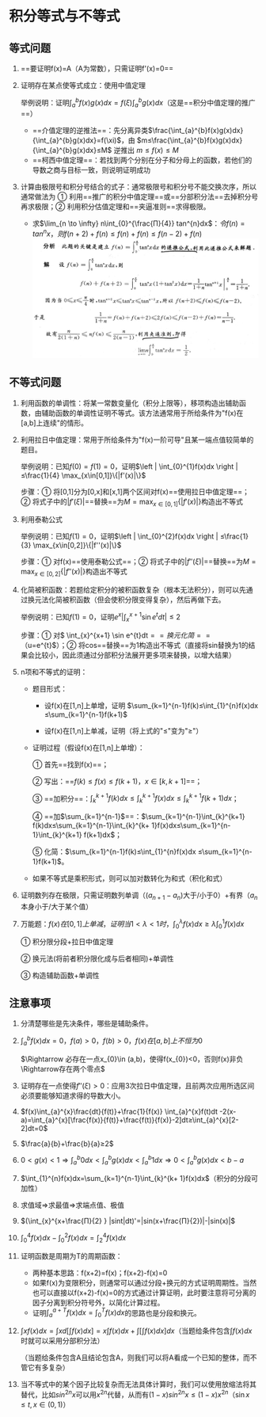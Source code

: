 

# 积分等式与不等式

## 等式问题

1. ==要证明f(x)=A（A为常数），只需证明f'(x)=0==

2. 证明存在某点使等式成立：使用中值定理

   举例说明：证明$\int_{a}^{b}f(x)g(x)dx=f(\xi)\int_{a}^{b}g(x)dx$（这是==积分中值定理的推广==）

   - ==介值定理的逆推法==：先分离异类$\frac{\int_{a}^{b}f(x)g(x)dx}{\int_{a}^{b}g(x)dx}=f(\xi)$，由 $m≤\frac{\int_{a}^{b}f(x)g(x)dx}{\int_{a}^{b}g(x)dx}≤M$ 逆推出 $m≤f(x)≤M$
   - ==柯西中值定理==：若找到两个分别在分子和分母上的函数，若他们的导数之商与目标一致，则说明证明成功

3. 计算由极限号和积分号结合的式子：通常极限号和积分号不能交换次序，所以通常做法为 ① 利用==推广的积分中值定理==或==分部积分法==去掉积分号再求极限；② 利用积分估值定理和==夹逼准则==求得极限。

   - 求$\lim_{n \to \infty} n\int_{0}^{\frac{Π}{4}} tan^{n}dx$：$令f(n)=tan^{n}x，则f(n+2)+f(n)≤f(n)+f(n)≤f(n-2)+f(n)$<img src="pictures/1600757333424.png" alt="1600757333424" style="zoom: 67%;" />

## 不等式问题

1. 利用函数的单调性：将某一常数变量化（积分上限等），移项构造出辅助函数，由辅助函数的单调性证明不等式。该方法通常用于所给条件为"f(x)在[a,b]上连续"的情形。

2. 利用拉日中值定理：常用于所给条件为"f(x)一阶可导"且某一端点值较简单的题目。

   举例说明：已知$f(0)=f(1)=0$，证明$\left | \int_{0}^{1}f(x)dx  \right | ≤\frac{1}{4} \max_{x\in[0,1]}\{|f'(x)|\}$

   步骤：① 将[0,1]分为[0,x]和[x,1]两个区间对f(x)==使用拉日中值定理==；② 将式子中的$|f'(\xi)|$==替换==为$M=\max_{x\in[0,1]}\{|f'(x)|\}$构造出不等式

3. 利用泰勒公式

   举例说明：已知$f(1)=0$，证明$\left | \int_{0}^{2}f(x)dx  \right | ≤\frac{1}{3} \max_{x\in[0,2]}\{|f''(x)|\}$

   步骤：① 对f(x)==使用泰勒公式==；② 将式子中的$|f''(\xi)|$==替换==为$M=\max_{x\in[0,2]}\{|f''(x)|\}$构造出不等式

4. 化简被积函数：若题给定积分的被积函数复杂（根本无法积分），则可以先通过换元法化简被积函数（但会使积分限变得复杂），然后再做下去。

   举例说明：已知$f(1)=0$，证明$e^{x} \left | \int_{x}^{x+1} \sin e^{t}dt \right | ≤2$

   步骤：① 对$ \int_{x}^{x+1} \sin e^{t}dt$==换元化简==（$u=e^{t}$）；② 将cos==替换==为1构造出不等式（直接将sin替换为1的结果会比较小，因此须通过分部积分法展开更多项来替换，以增大结果）

5. n项和不等式的证明：

   - 题目形式：

     - 设f(x)在[1,n]上单增，证明 $\sum_{k=1}^{n-1}f(k)≤\int_{1}^{n}f(x)dx ≤\sum_{k=1}^{n-1}f(k+1)$

     - 设f(x)在[1,n]上单减，证明（将上式的"≤"变为"≥"）

   - 证明过程（假设f(x)在[1,n]上单增）：

     ① 首先==找到f(x)==；

     ② 写出：==$f(k)≤f(x)≤f(k+1)，x\in [k,k+1]$==；

     ③ ==加积分==：$\int_{k}^{k+1} f(k)dx≤\int_{k}^{k+ 1}f(x)dx≤\int_{k}^{k+1} f(k+1)dx$；

     ④ ==加$\sum_{k=1}^{n-1}$==：$\sum_{k=1}^{n-1}\int_{k}^{k+1} f(k)dx≤\sum_{k=1}^{n-1}\int_{k}^{k+ 1}f(x)dx≤\sum_{k=1}^{n-1}\int_{k}^{k+1} f(k+1)dx$；

     ⑤ 化简：$\sum_{k=1}^{n-1}f(k)≤\int_{1}^{n}f(x)dx ≤\sum_{k=1}^{n-1}f(k+1)$。

   - 如果不等式是乘积形式，则可以加对数转化为和式（积化和式）

6. 证明数列存在极限，只需证明数列单调（$(a_{n+1}-a_{n})$大于/小于0）+有界（$a_{n}$本身小于/大于某个值）

7. 万能题：$f(x)在[0,1]上单减，证明当1<\lambda <1时，\int_{0}^{\lambda} f(x)dx≥\lambda\int_{0}^{1} f(x)dx$

   ① 积分限分段+拉日中值定理

   ② 换元法(将前者积分限化成与后者相同)+单调性

   ③ 构造辅助函数+单调性

## 注意事项

1. 分清楚哪些是先决条件，哪些是辅助条件。

2. $\int_{a}^{b} f(x)dx=0，f(a)>0，f(b)>0，f(x)在[a,b]上不恒为0$

   $\Rightarrow 必存在一点x_{0}\in (a,b)，使得f(x_{0})<0，否则f(x)非负\Rightarrow存在两个零点$

3. 证明存在一点使得$f''(\xi )>0$：应用3次拉日中值定理，且前两次应用所选区间必须要能够知道求得的导数大小。

4. $f(x)\int_{a}^{x}\frac{dt}{f(t)}+\frac{1}{f(x)} \int_{a}^{x}f(t)dt -2(x-a)=\int_{a}^{x}[\frac{f(x)}{f(t)}+\frac{f(t)}{f(x)}-2]dt≥\int_{a}^{x}[2-2]dt=0$

5. $\frac{a}{b}+\frac{b}{a}≥2$

6. $0<g(x)<1\Rightarrow \int_{a}^{b} 0dx<\int_{a}^{b}g(x)dx<\int_{a}^{b}1dx\Rightarrow 0<\int_{a}^{b}g(x)dx<b-a$

7. $\int_{1}^{n}f(x)dx=\sum_{k=1}^{n-1}\int_{k}^{k+ 1}f(x)dx$（积分的分段可加性）

8. 求值域=>求最值=>求端点值、极值

9. $(\int_{x}^{x+\frac{Π}{2} } |sint|dt)'=|sin(x+\frac{Π}{2})|-|sin(x)|$

10. $\int_{0}^{4} f(x)dx-\int_{0}^{2} f(x)dx=\int_{2}^{4} f(x)dx$

10. 证明函数是周期为T的周期函数：
    - 两种基本思路：f(x+2)=f(x)；f(x+2)-f(x)=0
    - 如果f(x)为变限积分，则通常可以通过分段+换元的方式证明周期性。当然也可以直接以f(x+2)-f(x)=0的方式通过计算证明，此时要注意将可分离的因子分离到积分符号外，以简化计算过程。
    - 证明$\int_{a}^{a+T} f(x)dx=\int_{0}^{T} f(x)dx$的思路也是分段和换元。
    
12. $\int xf(x)dx=\int xd[\int f(x)dx]=x\int f(x)dx+\int[\int f(x)dx]dx$（当题给条件包含$\int f(x)dx$时就可以采用分部积分法）

    （当题给条件包含A且结论包含A，则我们可以将A看成一个已知的整体，而不管它有多复杂）

13. 当不等式中的某个因子比较复杂而无法具体计算时，我们可以使用放缩法将其替代，比如$sin^{2n}x$可以用$x^{2n}$代替，从而有$(1-x)sin^{2n}x≤(1-x)x^{2n}（\sin x≤t,x\in(0,1)）$
